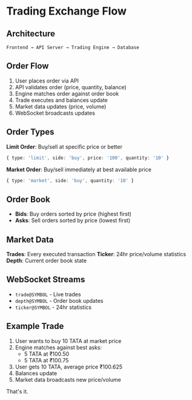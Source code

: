 # Trading Exchange Flow

## Architecture

```
Frontend → API Server → Trading Engine → Database
```

## Order Flow

1. User places order via API
2. API validates order (price, quantity, balance)
3. Engine matches order against order book
4. Trade executes and balances update
5. Market data updates (price, volume)
6. WebSocket broadcasts updates

## Order Types

**Limit Order**: Buy/sell at specific price or better
```typescript
{ type: 'limit', side: 'buy', price: '100', quantity: '10' }
```

**Market Order**: Buy/sell immediately at best available price
```typescript
{ type: 'market', side: 'buy', quantity: '10' }
```

## Order Book

- **Bids**: Buy orders sorted by price (highest first)
- **Asks**: Sell orders sorted by price (lowest first)

## Market Data

**Trades**: Every executed transaction
**Ticker**: 24hr price/volume statistics  
**Depth**: Current order book state

## WebSocket Streams

- `trade@SYMBOL` - Live trades
- `depth@SYMBOL` - Order book updates
- `ticker@SYMBOL` - 24hr statistics

## Example Trade

1. User wants to buy 10 TATA at market price
2. Engine matches against best asks:
   - 5 TATA at ₹100.50
   - 5 TATA at ₹100.75
3. User gets 10 TATA, average price ₹100.625
4. Balances update
5. Market data broadcasts new price/volume

That's it.